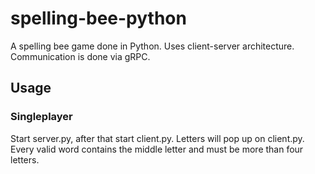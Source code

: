 # spelling-bee-python
A spelling bee game done in Python. Uses client-server architecture. Communication is done via gRPC.

## Usage
### Singleplayer
Start server.py, after that start client.py. Letters will pop up on client.py. Every valid word contains the middle letter and must be more than four letters. 
